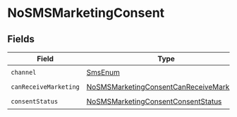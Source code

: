 # NoSMSMarketingConsent


## Fields

| Field                                                                                                           | Type                                                                                                            | Required                                                                                                        | Description                                                                                                     |
| --------------------------------------------------------------------------------------------------------------- | --------------------------------------------------------------------------------------------------------------- | --------------------------------------------------------------------------------------------------------------- | --------------------------------------------------------------------------------------------------------------- |
| `channel`                                                                                                       | [SmsEnum](../../models/components/SmsEnum.md)                                                                   | :heavy_check_mark:                                                                                              | N/A                                                                                                             |
| `canReceiveMarketing`                                                                                           | [NoSMSMarketingConsentCanReceiveMarketing](../../models/components/NoSMSMarketingConsentCanReceiveMarketing.md) | :heavy_check_mark:                                                                                              | N/A                                                                                                             |
| `consentStatus`                                                                                                 | [NoSMSMarketingConsentConsentStatus](../../models/components/NoSMSMarketingConsentConsentStatus.md)             | :heavy_check_mark:                                                                                              | N/A                                                                                                             |